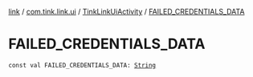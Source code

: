 [link](../../index.md) / [com.tink.link.ui](../index.md) / [TinkLinkUiActivity](index.md) / [FAILED_CREDENTIALS_DATA](./-f-a-i-l-e-d_-c-r-e-d-e-n-t-i-a-l-s_-d-a-t-a.md)

# FAILED_CREDENTIALS_DATA

`const val FAILED_CREDENTIALS_DATA: `[`String`](https://kotlinlang.org/api/latest/jvm/stdlib/kotlin/-string/index.html)